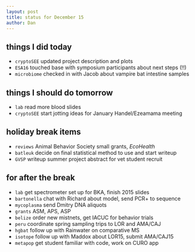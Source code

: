 ```yaml
---
layout: post
title: status for December 15
author: Dan
---
```


## things I did today

* `cryptoSEE` updated project description and plots
* `ESA16` touched base with symposium participants about next steps (!!)
* `microbiome` checked in with Jacob about vampire bat intestine samples

## things I should do tomorrow

* `lab` read more blood slides
* `cryptoSEE` start jotting ideas for January Handel/Ezeamama meeting

## holiday break items 
* `reviews` Animal Behavior Society small grants, *EcoHealth*
* `batleuk` decide on final statistical method to use and start writeup
* `GVSP` writeup summer project abstract for vet student recruit

## for after the break
* `lab` get spectrometer set up for BKA, finish 2015 slides
* `bartonella` chat with Richard about model, send PCR+ to sequence
* `mycoplasma` send Dmitry DNA aliquots
* `grants` ASM, APS, ASP
* `belize` order new mistnets, get IACUC for behavior trials
* `peru` coordinate spring sampling trips to LOR and AMA/CAJ
* `hgbat` follow up with Rainwater on comparative MS
* `isotope` follow up with Maddox about LOR15, submit AMA/CAJ15
* `metapop` get student familiar with code, work on CURO app

<i class='fa fa-code' style='color:pink'> </i>

